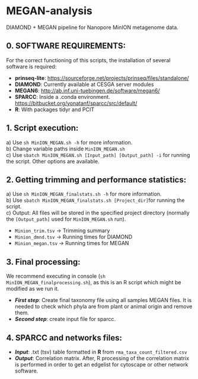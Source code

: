# MEGAN-analysis
DIAMOND + MEGAN pipeline for Nanopore MinION metagenome data.

## 0. SOFTWARE REQUIREMENTS:
For the correct functioning of this scripts, the installation of several software is required:
- **prinseq-lite**: https://sourceforge.net/projects/prinseq/files/standalone/
- **DIAMOND**: Currently available at CESGA server modules
- **MEGAN6**: http://ab.inf.uni-tuebingen.de/software/megan6/
- **SPARCC**: Inside a .conda environment. https://bitbucket.org/yonatanf/sparcc/src/default/
- **R**: With packages tidyr and PCIT

## 1. Script execution:
a) Use `sh MinION_MEGAN.sh -h` for more information.  
b) Change variable paths inside `MinION_MEGAN.sh`  
c) Use `sbatch MinION_MEGAN.sh [Input_path] [Output_path] -i` for running the script. Other options are available.  

## 2. Getting trimming and performance statistics:
a) Use `sh MinION_MEGAN_finalstats.sh -h` for more information.  
b) Use `sbatch MinION_MEGAN_finalstats.sh [Project_dir]`for running the script.  
c) Output: All files will be stored in the specified project directory (normally the `[Output_path]` used for `MinION_MEGAN.sh` run).  
- `Minion_trim.tsv` -> Trimming summary
- `Minion_dmnd.tsv` -> Running times for DIAMOND
- `Minion_megan.tsv` -> Running times for MEGAN

## 3. Final processing:
We recommend executing in console (`sh MinION_MEGAN_finalprocessing.sh`), as this is an R script which might be modified as we run it. 
- **_First step_**: Create final taxonomy file using all samples MEGAN files. It is needed to check which phyla are from plant or animal origin and remove them.
- **_Second step_**: create input file for sparcc.

## 4. SPARCC and networks files:
- **_Input_**: .txt (tsv) table formatted in **R** from `rma_taxa_count_filtered.csv`
- **_Output_**: Correlation matrix. After, R processing of the correlation matrix is performed in order to get an edgelist for cytoscape or other network software.
